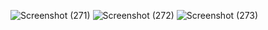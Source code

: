 ![Screenshot (271)](https://github.com/yunitanf/Pemweb2-LanjutanTugas6/assets/145980718/767b2e96-7821-4745-9f7e-2ac61cf72b41)
![Screenshot (272)](https://github.com/yunitanf/Pemweb2-LanjutanTugas6/assets/145980718/d0602647-e4d4-4858-a37b-f18f5f0b77c8)
![Screenshot (273)](https://github.com/yunitanf/Pemweb2-LanjutanTugas6/assets/145980718/723e97f8-528c-4b89-8c26-40d6554efc3c)


